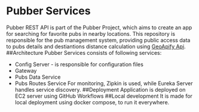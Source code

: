 # Pubber Services
Pubber REST API is part of the Pubber Project, which aims to create an app for searching for favorite pubs in nearby locations.
This repository is responsible for the pub management system, providing public access data to pubs details and destiantions distance calculation using [GeoApify Api](https://www.geoapify.com/).
##Architecture
Pubber Services consists of following services:
- Config Server - is responsible for configuration files
- Gateway
- Pubs Data Service
- Pubs Routes Service
For monitoring, Zipkin is used, while Eureka Server handles service discovery.
##Deployment
Application is deployed on EC2 server using GitHub Workflows
##Local development
It is made for local deployment using docker compose, to run it everywhere.

